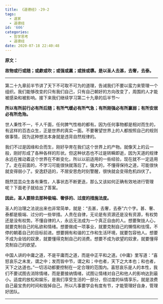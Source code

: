 ```yaml
---
title: 《道德经》-29-2
tags:
  - 道家
  - 道德经
id: '606'
categories:
  - 哲学思考
  - 道德经
date: 2020-07-18 22:40:48
---
```


**原文：**

**故物或行或随；或歔或吹；或强或羸；或挫或隳。是以圣人去甚，去奢，去泰。**
<!-- more -->
* * *

第二十九章前半节讲了天下不可取不可为的道理，告诫我们不要以蛮力来管理一个组织。我们能够改变的只有我们自己，只有自己朝好的方向改变了，周围的人才能被感染和被影响。接下来我们继续学习第二十九章的后半节～

**所以有所前行必有所后随；有所气缓必有所气急；有所刚强必有所赢弱；有所安居必有所危殆。**

世人秉性不一，千人千面，任何脾气性格的都有。因为任何事物都是相对而生的，有这样的百态众生，正是世界的真实一面。不要奢望世界上的人都按照自己的规则做事情，因为这种想法本身就是违背自然规律的。

我们不过是因缘和合而生，刚好孕育在我们这个世界上的产物。就像天上的云一般，刚好形成了各种各样的形状。但这种状态也不过是转瞬即逝，因为天道的规律永远在推动着这个世界在不断变化，所以以前适用的一些经验，现在就不一定适用了。走在前面的，不学习可能很快就落后了。强大的，不懂得保持之道，可能很快就变得弱小了。安逸舒适的，不居安思危时刻警醒，很快就会变得危机四伏了。

既然芸芸众生各有秉性，人事状态不断更迭，那么又该如何正确有效地进行管理呢？下面老子就给出了答案。

**因此，圣人要除去那种极端、奢侈的、过度的措施法度。**

圣人的治理之法说出来也非常简单，就是：“去甚，去奢，去泰”六个字。甚、奢、泰都是极端、过分的一些举措。人贵在自律，无论是有资源还是没有资源，有权势还是没有权势。不懂自律的人，永远无法成为一个真正自由的人。想要聚拢人心，就要克制自己的私欲和情绪。想要做成一项事业，就要克制自己的懒惰和怯懦，不停的朝着自己的目标前进。想要拥有和谐的工作和生活环境，就要包容他人。想要不成为金钱的奴隶，就要懂得克制自己的消费。想要不成为欲望的奴隶，就要懂得克制自己的欲望。

中国人讲的中庸之道，不是平庸而之道，而是中正平和之道。《中庸》里写道：“喜怒哀乐之未发，谓之中；发而皆中节，谓之和；中也者，天下之大本也；和也者，天下之达道也。”一切活动都要控制在一定合理的范围内。喜怒哀乐是人的本性，我们不要试图去消除情绪，而是要接纳情绪，试图让情绪对自己和他人的影响达到最小。适度的放松和娱乐，是我们享受生活的一部分，但过度的纵情享乐，就是浪费自己最宝贵的时间和毁掉自己。所以凡事要学会有度有节，才能管理好自身，管理好团队。

* * *

